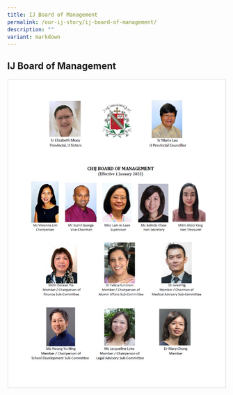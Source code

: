 ```yaml
---
title: IJ Board of Management
permalink: /our-ij-story/ij-board-of-management/
description: ""
variant: markdown
---
```

## IJ Board of Management

![](/images/CHIJBOM2025.jpg)